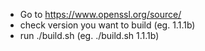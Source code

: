 * Go to https://www.openssl.org/source/
* check version you want to build (eg. 1.1.1b) 
* run ./build.sh <version> (eg. ./build.sh 1.1.1b)

